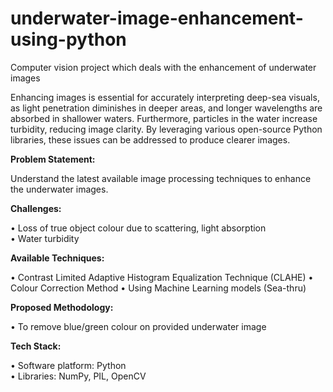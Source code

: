 # underwater-image-enhancement-using-python
Computer vision project which deals with the enhancement of underwater images

Enhancing images is essential for accurately interpreting deep-sea visuals, as light penetration diminishes in deeper areas, and longer wavelengths are absorbed in shallower waters. Furthermore, particles in the water increase turbidity, reducing image clarity. By leveraging various open-source Python libraries, these issues can be addressed to produce clearer images.

**Problem Statement:**  

Understand the latest available image processing techniques to enhance the underwater images. 

**Challenges:**

•	Loss of true object colour due to scattering, light absorption  
•	Water turbidity 
 
**Available Techniques:**

•	Contrast Limited Adaptive Histogram Equalization Technique (CLAHE)
•	Colour Correction Method
•	Using Machine Learning models (Sea-thru)

**Proposed Methodology:**

•	To remove blue/green colour on provided underwater image 
 
**Tech Stack:** 

•	Software platform: Python  
•	Libraries:  NumPy, PIL, OpenCV
